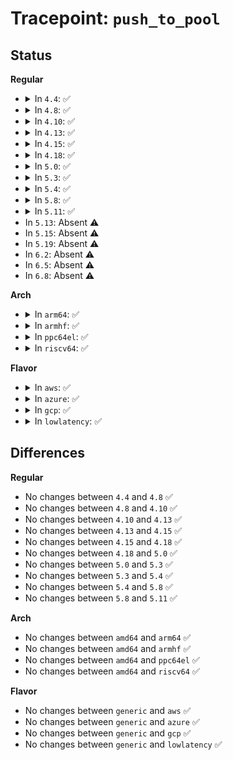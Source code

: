 # Tracepoint: <code>push_to_pool</code>

## Status
<b>Regular</b>
<ul>
<li>
<details>
<summary>In <code>4.4</code>: ✅</summary>

Event:

```c
struct trace_event_raw_push_to_pool {
    struct trace_entry ent;
    const char *pool_name;
    int pool_bits;
    int input_bits;
    char __data[0];
};
```
Function:

```c
void trace_event_raw_event_push_to_pool(void *__data, const char *pool_name, int pool_bits, int input_bits);
```
</details>
</li>
<li>
<details>
<summary>In <code>4.8</code>: ✅</summary>

Event:

```c
struct trace_event_raw_push_to_pool {
    struct trace_entry ent;
    const char *pool_name;
    int pool_bits;
    int input_bits;
    char __data[0];
};
```
Function:

```c
void trace_event_raw_event_push_to_pool(void *__data, const char *pool_name, int pool_bits, int input_bits);
```
</details>
</li>
<li>
<details>
<summary>In <code>4.10</code>: ✅</summary>

Event:

```c
struct trace_event_raw_push_to_pool {
    struct trace_entry ent;
    const char *pool_name;
    int pool_bits;
    int input_bits;
    char __data[0];
};
```
Function:

```c
void trace_event_raw_event_push_to_pool(void *__data, const char *pool_name, int pool_bits, int input_bits);
```
</details>
</li>
<li>
<details>
<summary>In <code>4.13</code>: ✅</summary>

Event:

```c
struct trace_event_raw_push_to_pool {
    struct trace_entry ent;
    const char *pool_name;
    int pool_bits;
    int input_bits;
    char __data[0];
};
```
Function:

```c
void trace_event_raw_event_push_to_pool(void *__data, const char *pool_name, int pool_bits, int input_bits);
```
</details>
</li>
<li>
<details>
<summary>In <code>4.15</code>: ✅</summary>

Event:

```c
struct trace_event_raw_push_to_pool {
    struct trace_entry ent;
    const char *pool_name;
    int pool_bits;
    int input_bits;
    char __data[0];
};
```
Function:

```c
void trace_event_raw_event_push_to_pool(void *__data, const char *pool_name, int pool_bits, int input_bits);
```
</details>
</li>
<li>
<details>
<summary>In <code>4.18</code>: ✅</summary>

Event:

```c
struct trace_event_raw_push_to_pool {
    struct trace_entry ent;
    const char *pool_name;
    int pool_bits;
    int input_bits;
    char __data[0];
};
```
Function:

```c
void trace_event_raw_event_push_to_pool(void *__data, const char *pool_name, int pool_bits, int input_bits);
```
</details>
</li>
<li>
<details>
<summary>In <code>5.0</code>: ✅</summary>

Event:

```c
struct trace_event_raw_push_to_pool {
    struct trace_entry ent;
    const char *pool_name;
    int pool_bits;
    int input_bits;
    char __data[0];
};
```
Function:

```c
void trace_event_raw_event_push_to_pool(void *__data, const char *pool_name, int pool_bits, int input_bits);
```
</details>
</li>
<li>
<details>
<summary>In <code>5.3</code>: ✅</summary>

Event:

```c
struct trace_event_raw_push_to_pool {
    struct trace_entry ent;
    const char *pool_name;
    int pool_bits;
    int input_bits;
    char __data[0];
};
```
Function:

```c
void trace_event_raw_event_push_to_pool(void *__data, const char *pool_name, int pool_bits, int input_bits);
```
</details>
</li>
<li>
<details>
<summary>In <code>5.4</code>: ✅</summary>

Event:

```c
struct trace_event_raw_push_to_pool {
    struct trace_entry ent;
    const char *pool_name;
    int pool_bits;
    int input_bits;
    char __data[0];
};
```
Function:

```c
void trace_event_raw_event_push_to_pool(void *__data, const char *pool_name, int pool_bits, int input_bits);
```
</details>
</li>
<li>
<details>
<summary>In <code>5.8</code>: ✅</summary>

Event:

```c
struct trace_event_raw_push_to_pool {
    struct trace_entry ent;
    const char *pool_name;
    int pool_bits;
    int input_bits;
    char __data[0];
};
```
Function:

```c
void trace_event_raw_event_push_to_pool(void *__data, const char *pool_name, int pool_bits, int input_bits);
```
</details>
</li>
<li>
<details>
<summary>In <code>5.11</code>: ✅</summary>

Event:

```c
struct trace_event_raw_push_to_pool {
    struct trace_entry ent;
    const char *pool_name;
    int pool_bits;
    int input_bits;
    char __data[0];
};
```
Function:

```c
void trace_event_raw_event_push_to_pool(void *__data, const char *pool_name, int pool_bits, int input_bits);
```
</details>
</li>
<li>
In <code>5.13</code>: Absent ⚠️
</li>
<li>
In <code>5.15</code>: Absent ⚠️
</li>
<li>
In <code>5.19</code>: Absent ⚠️
</li>
<li>
In <code>6.2</code>: Absent ⚠️
</li>
<li>
In <code>6.5</code>: Absent ⚠️
</li>
<li>
In <code>6.8</code>: Absent ⚠️
</li>
</ul>
<b>Arch</b>
<ul>
<li>
<details>
<summary>In <code>arm64</code>: ✅</summary>

Event:

```c
struct trace_event_raw_push_to_pool {
    struct trace_entry ent;
    const char *pool_name;
    int pool_bits;
    int input_bits;
    char __data[0];
};
```
Function:

```c
void trace_event_raw_event_push_to_pool(void *__data, const char *pool_name, int pool_bits, int input_bits);
```
</details>
</li>
<li>
<details>
<summary>In <code>armhf</code>: ✅</summary>

Event:

```c
struct trace_event_raw_push_to_pool {
    struct trace_entry ent;
    const char *pool_name;
    int pool_bits;
    int input_bits;
    char __data[0];
};
```
Function:

```c
void trace_event_raw_event_push_to_pool(void *__data, const char *pool_name, int pool_bits, int input_bits);
```
</details>
</li>
<li>
<details>
<summary>In <code>ppc64el</code>: ✅</summary>

Event:

```c
struct trace_event_raw_push_to_pool {
    struct trace_entry ent;
    const char *pool_name;
    int pool_bits;
    int input_bits;
    char __data[0];
};
```
Function:

```c
void trace_event_raw_event_push_to_pool(void *__data, const char *pool_name, int pool_bits, int input_bits);
```
</details>
</li>
<li>
<details>
<summary>In <code>riscv64</code>: ✅</summary>

Event:

```c
struct trace_event_raw_push_to_pool {
    struct trace_entry ent;
    const char *pool_name;
    int pool_bits;
    int input_bits;
    char __data[0];
};
```
Function:

```c
void trace_event_raw_event_push_to_pool(void *__data, const char *pool_name, int pool_bits, int input_bits);
```
</details>
</li>
</ul>
<b>Flavor</b>
<ul>
<li>
<details>
<summary>In <code>aws</code>: ✅</summary>

Event:

```c
struct trace_event_raw_push_to_pool {
    struct trace_entry ent;
    const char *pool_name;
    int pool_bits;
    int input_bits;
    char __data[0];
};
```
Function:

```c
void trace_event_raw_event_push_to_pool(void *__data, const char *pool_name, int pool_bits, int input_bits);
```
</details>
</li>
<li>
<details>
<summary>In <code>azure</code>: ✅</summary>

Event:

```c
struct trace_event_raw_push_to_pool {
    struct trace_entry ent;
    const char *pool_name;
    int pool_bits;
    int input_bits;
    char __data[0];
};
```
Function:

```c
void trace_event_raw_event_push_to_pool(void *__data, const char *pool_name, int pool_bits, int input_bits);
```
</details>
</li>
<li>
<details>
<summary>In <code>gcp</code>: ✅</summary>

Event:

```c
struct trace_event_raw_push_to_pool {
    struct trace_entry ent;
    const char *pool_name;
    int pool_bits;
    int input_bits;
    char __data[0];
};
```
Function:

```c
void trace_event_raw_event_push_to_pool(void *__data, const char *pool_name, int pool_bits, int input_bits);
```
</details>
</li>
<li>
<details>
<summary>In <code>lowlatency</code>: ✅</summary>

Event:

```c
struct trace_event_raw_push_to_pool {
    struct trace_entry ent;
    const char *pool_name;
    int pool_bits;
    int input_bits;
    char __data[0];
};
```
Function:

```c
void trace_event_raw_event_push_to_pool(void *__data, const char *pool_name, int pool_bits, int input_bits);
```
</details>
</li>
</ul>

## Differences
<b>Regular</b>
<ul>
<li>
No changes between <code>4.4</code> and <code>4.8</code> ✅
</li>
<li>
No changes between <code>4.8</code> and <code>4.10</code> ✅
</li>
<li>
No changes between <code>4.10</code> and <code>4.13</code> ✅
</li>
<li>
No changes between <code>4.13</code> and <code>4.15</code> ✅
</li>
<li>
No changes between <code>4.15</code> and <code>4.18</code> ✅
</li>
<li>
No changes between <code>4.18</code> and <code>5.0</code> ✅
</li>
<li>
No changes between <code>5.0</code> and <code>5.3</code> ✅
</li>
<li>
No changes between <code>5.3</code> and <code>5.4</code> ✅
</li>
<li>
No changes between <code>5.4</code> and <code>5.8</code> ✅
</li>
<li>
No changes between <code>5.8</code> and <code>5.11</code> ✅
</li>
</ul>
<b>Arch</b>
<ul>
<li>
No changes between <code>amd64</code> and <code>arm64</code> ✅
</li>
<li>
No changes between <code>amd64</code> and <code>armhf</code> ✅
</li>
<li>
No changes between <code>amd64</code> and <code>ppc64el</code> ✅
</li>
<li>
No changes between <code>amd64</code> and <code>riscv64</code> ✅
</li>
</ul>
<b>Flavor</b>
<ul>
<li>
No changes between <code>generic</code> and <code>aws</code> ✅
</li>
<li>
No changes between <code>generic</code> and <code>azure</code> ✅
</li>
<li>
No changes between <code>generic</code> and <code>gcp</code> ✅
</li>
<li>
No changes between <code>generic</code> and <code>lowlatency</code> ✅
</li>
</ul>
